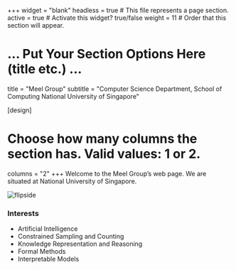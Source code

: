 +++
widget = "blank"
headless = true  # This file represents a page section.
active = true  # Activate this widget? true/false
weight = 11  # Order that this section will appear.

# ... Put Your Section Options Here (title etc.) ...
title = "Meel Group"
subtitle = "Computer Science Department, School of Computing National University of Singapore"

[design]
  # Choose how many columns the section has. Valid values: 1 or 2.
  columns = "2"
+++
Welcome to the Meel Group’s web page. We are situated at National University of Singapore.

<style type="text/css">
    .card {
    position: relative;
    }

    .card .img-top {
        display: none;
        position: absolute;
    }
    .card:hover .img-top {
        display: inline;

    }
</style>

<div class = "card">
<img src="/img/group.jpg" class="img-top" alt="Meelgroup">
<img src="/img/flip.jpg"  alt="flipside">
</div>
<h3>Interests</h3>

<ul style="list-style-type:disc">
<li> Artificial Intelligence
</li><li> Constrained Sampling and Counting
</li><li> Knowledge Representation and Reasoning
</li><li> Formal Methods
</li><li> Interpretable Models
</li></ul>